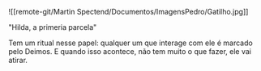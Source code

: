 ![[remote-git/Martin Spectend/Documentos/ImagensPedro/Gatilho.jpg]]

"Hilda, a primeria parcela"

Tem um ritual nesse papel: qualquer um que interage com ele é marcado pelo Deimos. E quando isso acontece, não tem muito o que fazer, ele vai atirar.